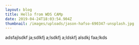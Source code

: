```yaml
---
layout: blog
title: Hello from WDS CAMp
date: 2019-04-24T18:03:54.904Z
thumbnail: /images/uploads/jason-hafso-690347-unsplash.jpg
---
```

adsfajlsdkf ja;sdlkfj a;lsdkfj a;ldskfj alsdkj faa;lkds
